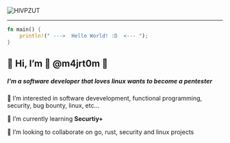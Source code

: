 ![HlVPZUT](https://user-images.githubusercontent.com/72045872/146442708-fdb22fd8-63f0-4f3f-9d78-dd13b4d6250b.jpg)

----

```rust
fn main() {
    println!(" --->  Hello World! :D  <--- ");
}
```

## 👋 Hi, I’m 🚀 @m4jrt0m 🚀
##### I'm a software developer that loves linux wants to become a pentester

👀 I’m interested in software devevelopment, functional programming, security, bug bounty, linux, etc...
    
🌱 I’m currently learning **Securtiy+**

💞️ I’m looking to collaborate on go, rust, security and linux projects

<!---
m4jrt0m/m4jrt0m is a ✨ special ✨ repository because its `README.md` (this file) appears on your GitHub profile.
You can click the Preview link to take a look at your changes.
--->
